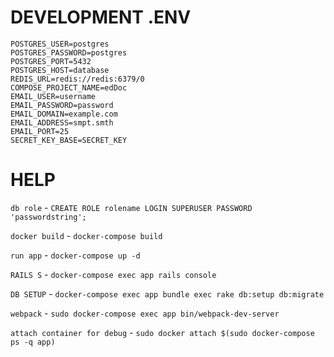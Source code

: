 # DEVELOPMENT .ENV

```
POSTGRES_USER=postgres
POSTGRES_PASSWORD=postgres
POSTGRES_PORT=5432
POSTGRES_HOST=database
REDIS_URL=redis://redis:6379/0
COMPOSE_PROJECT_NAME=edDoc
EMAIL_USER=username
EMAIL_PASSWORD=password
EMAIL_DOMAIN=example.com
EMAIL_ADDRESS=smpt.smth
EMAIL_PORT=25
SECRET_KEY_BASE=SECRET_KEY
```

# HELP

`db role` - `CREATE ROLE rolename LOGIN SUPERUSER PASSWORD 'passwordstring';`

`docker build` - `docker-compose build`

`run app` - `docker-compose up -d`

`RAILS S` - `docker-compose exec app rails console`

`DB SETUP` - `docker-compose exec app bundle exec rake db:setup db:migrate`

`webpack` - `sudo docker-compose exec app bin/webpack-dev-server`

`attach container for debug` - `sudo docker attach $(sudo docker-compose ps -q app)`